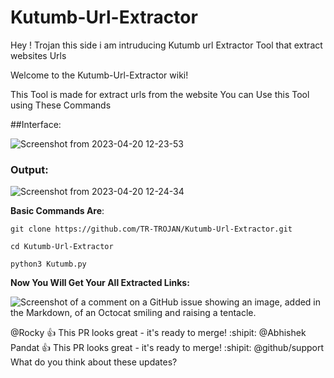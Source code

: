 # Kutumb-Url-Extractor
Hey ! Trojan this side i am intruducing Kutumb url Extractor Tool that extract websites Urls


Welcome to the Kutumb-Url-Extractor wiki!

This Tool is made for extract urls from the website You can Use this Tool using These Commands 

##Interface:
 
![Screenshot from 2023-04-20 12-23-53](https://user-images.githubusercontent.com/85324003/233295844-1ff4ad44-6005-4b5b-85ca-6fe0bb6b3a43.png)

### Output:

![Screenshot from 2023-04-20 12-24-34](https://user-images.githubusercontent.com/85324003/233296188-a668d22d-f524-4c09-ab5b-7a5465d8d496.png)

**Basic Commands Are**:
```
git clone https://github.com/TR-TROJAN/Kutumb-Url-Extractor.git

cd Kutumb-Url-Extractor

python3 Kutumb.py

```

**Now You Will Get Your All Extracted Links:**

![Screenshot of a comment on a GitHub issue showing an image, added in the Markdown, of an Octocat smiling and raising a tentacle.](https://myoctocat.com/assets/images/base-octocat.svg)

@Rocky :+1: This PR looks great - it's ready to merge! :shipit:
@Abhishek Pandat :+1: This PR looks great - it's ready to merge! :shipit:
@github/support What do you think about these updates?




